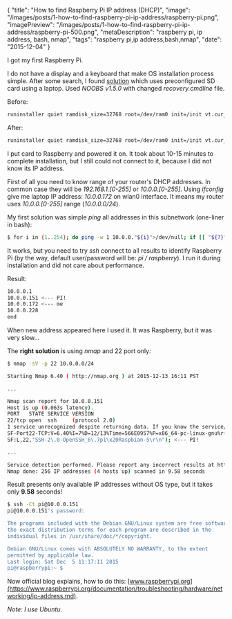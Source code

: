 {
    "title": "How to find Raspberry Pi IP address (DHCP)",
    "image": "/images/posts/1-how-to-find-raspberry-pi-ip-address/raspberry-pi.png",
    "imagePreview": "/images/posts/1-how-to-find-raspberry-pi-ip-address/raspberry-pi-500.png",
    "metaDescription": "raspberry pi, ip address, bash, nmap",
    "tags": "raspberry pi,ip address,bash,nmap",
    "date": "2015-12-04"
}

<!-- preview -->

I got my first Raspberry Pi.

I do not have a display and a keyboard that make OS installation process simple.
After some search, I found
[solution](http://raspberrypi.stackexchange.com/questions/15192/installing-raspbian-from-noobs-without-display)
which uses preconfigured SD card using a laptop. Used _NOOBS v1.5.0_ with changed _recovery.cmdline_ file.

<!-- /preview -->


Before:

``` bash
runinstaller quiet ramdisk_size=32768 root=/dev/ram0 init=/init vt.cur_default=1 elevator=deadline
```

After:

``` bash
runinstaller quiet ramdisk_size=32768 root=/dev/ram0 init=/init vt.cur_default=1 elevator=deadline silentinstall
```

I put card to Raspberry and powered it on.
It took about 10-15 minutes to complete installation,
but I still could not connect to it, because I did not know its IP address.

First of all you need to know range of your router's DHCP addresses.
In common case they will be _192.168.1.[0-255]_ or _10.0.0.[0-255]_.
Using _ifconfig_ give me laptop IP address: _10.0.0.172_ on wlan0 interface.
It means my router uses _10.0.0.[0-255]_ range (_10.0.0.0/24_).

My first solution was simple _ping_ all addresses in this subnetwork (one-liner in bash):
 
``` bash
$ for i in {1..254}; do ping -w 1 10.0.0."${i}">/dev/null; if [[ "${?}" == 0 ]] ; then echo "10.0.0.${i}"; fi; done; echo "end";
```

It works, but you need to try _ssh_ connect to all results to identify Raspberry Pi
(by the way, default user/password will be: _pi / raspberry_).
I run it during installation and did not care about performance.

Result:
``` bash
10.0.0.1
10.0.0.151 <--- PI!
10.0.0.172 <--- me
10.0.0.228
end
```

When new address appeared here I used it.
It was Raspberry, but it was very slow...

The __right solution__ is using _nmap_ and 22 port only:

``` bash
$ nmap -sV -p 22 10.0.0.0/24

Starting Nmap 6.40 ( http://nmap.org ) at 2015-12-13 16:11 PST

...

Nmap scan report for 10.0.0.151
Host is up (0.063s latency).
PORT   STATE SERVICE VERSION
22/tcp open  ssh     (protocol 2.0)
1 service unrecognized despite returning data. If you know the service/version, please submit the following fingerprint at http://www.insecure.org/cgi-bin/servicefp-submit.cgi :
SF-Port22-TCP:V=6.40%I=7%D=12/13%Time=566E0957%P=x86_64-pc-linux-gnu%r(NUL
SF:L,22,"SSH-2\.0-OpenSSH_6\.7p1\x20Raspbian-5\r\n"); <--- PI!

...

Service detection performed. Please report any incorrect results at http://nmap.org/submit/ .
Nmap done: 256 IP addresses (4 hosts up) scanned in 9.58 seconds
```

Result presents only available IP addresses without OS type, but it takes only **9.58** seconds!

``` bash
$ ssh -Ct pi@10.0.0.151
pi@10.0.0.151's password:

The programs included with the Debian GNU/Linux system are free software;
the exact distribution terms for each program are described in the
individual files in /usr/share/doc/*/copyright.

Debian GNU/Linux comes with ABSOLUTELY NO WARRANTY, to the extent
permitted by applicable law.
Last login: Sat Dec  5 11:17:11 2015
pi@raspberrypi:~ $
```

Now official blog explains, how to do this:
[www.raspberrypi.org](https://www.raspberrypi.org/documentation/troubleshooting/hardware/networking/ip-address.md).

_Note: I use Ubuntu._
